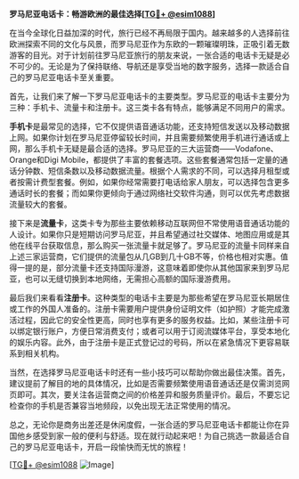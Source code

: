 **罗马尼亚电话卡：畅游欧洲的最佳选择[[TG💪+ @esim1088](https://t.me/s/esim1088)]**

在当今全球化日益加深的时代，旅行已经不再局限于国内。越来越多的人选择前往欧洲探索不同的文化与风景，而罗马尼亚作为东欧的一颗璀璨明珠，正吸引着无数游客的目光。对于计划前往罗马尼亚旅行的朋友来说，一张合适的电话卡无疑是必不可少的。无论是为了保持联络、导航还是享受当地的数字服务，选择一款适合自己的罗马尼亚电话卡至关重要。

首先，让我们来了解一下罗马尼亚电话卡的主要类型。罗马尼亚的电话卡主要分为三种：手机卡、流量卡和注册卡。这三类卡各有特点，能够满足不同用户的需求。

**手机卡**是最常见的选择，它不仅提供语音通话功能，还支持短信发送以及移动数据上网。如果你计划在罗马尼亚停留较长时间，并且需要频繁使用手机进行通话或上网，那么手机卡无疑是最合适的选择。罗马尼亚的三大运营商——Vodafone、Orange和Digi Mobile，都提供了丰富的套餐选项。这些套餐通常包括一定量的通话分钟数、短信条数以及移动数据流量。根据个人需求的不同，可以选择月租型或者按需计费型套餐。例如，如果你经常需要打电话给家人朋友，可以选择包含更多通话时长的套餐；而如果你更倾向于通过网络社交软件沟通，则可以优先考虑数据流量较大的套餐。

接下来是**流量卡**，这类卡专为那些主要依赖移动互联网但不常使用语音通话功能的人设计。如果你只是短期访问罗马尼亚，并且希望通过社交媒体、地图应用或是其他在线平台获取信息，那么购买一张流量卡就足够了。罗马尼亚的流量卡同样来自上述三家运营商，它们提供的流量包从几GB到几十GB不等，价格也相对实惠。值得一提的是，部分流量卡还支持国际漫游，这意味着即使你从其他国家来到罗马尼亚，也可以无缝切换到本地网络，无需担心高额的国际漫游费用。

最后我们来看看**注册卡**。这种类型的电话卡主要是为那些希望在罗马尼亚长期居住或工作的外国人准备的。注册卡需要用户提供身份证明文件（如护照）才能完成激活过程，因此它的安全性更高，同时也享有更多的服务权益。比如，某些注册卡可以绑定银行账户，方便日常消费支付；或者可以用于订阅流媒体平台，享受本地化的娱乐内容。此外，由于注册卡是正式登记过的号码，所以在紧急情况下更容易联系到相关机构。

当然，在选择罗马尼亚电话卡时还有一些小技巧可以帮助你做出最佳决策。首先，建议提前了解目的地的具体情况，比如是否需要频繁使用语音通话还是仅需浏览网页即可。其次，要关注各运营商之间的价格差异和服务质量评价。最后，不要忘记检查你的手机是否兼容当地频段，以免出现无法正常使用的情况。

总之，无论你是商务出差还是休闲度假，一张合适的罗马尼亚电话卡都能让你在异国他乡感受到家一般的便利与舒适。现在就行动起来吧！为自己挑选一款最适合自己的罗马尼亚电话卡，开启一段愉快而无忧的旅程！

[[TG💪+ @esim1088](https://t.me/s/esim1088) ![Image](https://i.postimg.cc/4NQfJmqS/Snipaste-2025-05-13-00-14-12.png)]